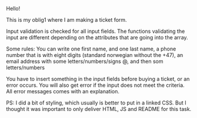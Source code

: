 
Hello!


This is my oblig1 where I am making a ticket form.

Input validation is checked for all input fields.
The functions validating the input are different 
depending on the attributes that are going into the array.

Some rules:
You can write one first name, and one last name, 
a phone number that is with eight digits (standard norwegian without the +47),
an email address with some letters/numbers/signs @, and then som letters/numbers

You have to insert something in the input fields before buying a ticket, or an error occurs.
You will also get error if the input does not meet the criteria.
All error messages comes with an explanation.


PS: I did a bit of styling, which usually is better to put in a linked CSS.
But I thought it was important to only deliver HTML, JS and README for this task.

